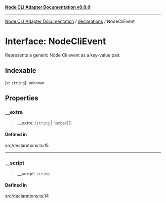 [**Node CLI Adapter Documentation v0.0.0**](../../README.md)

***

[Node CLI Adapter Documentation](../../modules.md) / [declarations](../README.md) / NodeCliEvent

# Interface: NodeCliEvent

Represents a generic Node Cli event as a key-value pair.

## Indexable

 \[`x`: `string`\]: `unknown`

## Properties

### \_\_extra

> **\_\_extra**: (`string` \| `number`)[]

#### Defined in

src/declarations.ts:15

***

### \_\_script

> **\_\_script**: `string`

#### Defined in

src/declarations.ts:14
